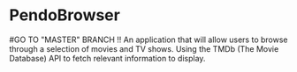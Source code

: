 # PendoBrowser
#GO TO "MASTER" BRANCH !!
An application that will allow users to browse through a selection of movies and TV shows. Using the TMDb (The Movie Database) API to fetch relevant information to display.
